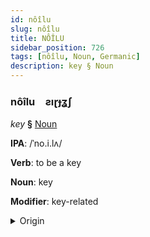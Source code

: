 ```yaml
---
id: nôîlu
slug: nôîlu
title: NÔÎLU
sidebar_position: 726
tags: [nôîlu, Noun, Germanic]
description: key § Noun
---
```


### nôîlu&emsp;<span kind="abugida">ƨıɽɟʓʃ</span>

*key* **§** [Noun](../../tags/Noun)

**IPA**: /ˈno.i.lʌ/

**Verb**: to be a key

**Noun**: key

**Modifier**: key-related

<details>
    <summary>Origin</summary>
    Danish nøgle [ˈnɒ̽jlə]<br/>
    <em>Germanic Language Family</em>
</details>